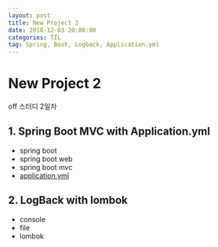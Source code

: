 ```yaml
---
layout: post
title: New Project 2
date: 2018-12-03 20:00:00
categories: TIL
tag: Spring, Boot, Logback, Application.yml
---
```

# New Project 2

off 스터디 2일차

## 1. Spring Boot MVC with Application.yml

- spring boot
- spring boot web
- spring boot mvc
- [application.yml](https://docs.spring.io/spring-boot/docs/current/reference/html/common-application-properties.html)

## 2. LogBack with lombok

- console
- file
- lombok
